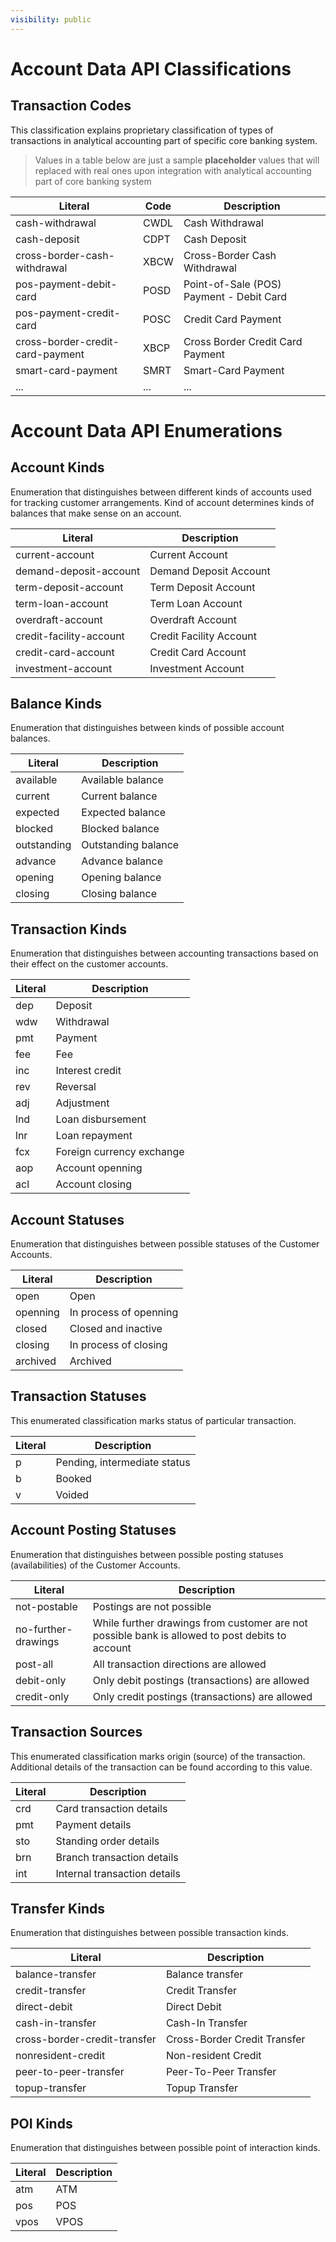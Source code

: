 ```yaml
---
visibility: public
---
```

Account Data API Classifications
===============

Transaction Codes
--------------

This classification explains proprietary classification of types of transactions in analytical accounting part of specific core banking system.
> Values in a table below are just a sample **placeholder** values that will replaced with real ones upon integration with analytical accounting part of core banking system

Literal 				      | Code 	| Description
------------------------|--------|------------------------
cash-withdrawal |	CWDL	| Cash Withdrawal
cash-deposit |	CDPT	| Cash Deposit
cross-border-cash-withdrawal 	| XBCW | Cross-Border Cash Withdrawal
pos-payment-debit-card | 	POSD 	| 	Point-of-Sale (POS) Payment  - Debit Card
pos-payment-credit-card | POSC | Credit Card Payment
cross-border-credit-card-payment | XBCP | Cross Border Credit Card Payment
smart-card-payment |	SMRT	| Smart-Card Payment
... | ... |...

Account Data API Enumerations
===============


Account Kinds
--------------

Enumeration that distinguishes between different kinds of accounts used for tracking customer arrangements. Kind of account determines kinds of balances that make sense on an account.

Literal           | Description
------------------------|------------------------
current-account|Current Account
demand-deposit-account|Demand Deposit Account
term-deposit-account|Term Deposit Account
term-loan-account|Term Loan Account
overdraft-account|Overdraft Account
credit-facility-account|Credit Facility Account
credit-card-account|Credit Card Account
investment-account|Investment Account

Balance Kinds
--------------

Enumeration that distinguishes between kinds of possible account balances.

Literal           | Description
------------------------|------------------------
available|Available balance
current|Current balance
expected|Expected balance
blocked|Blocked balance
outstanding|Outstanding balance
advance|Advance balance
opening|Opening balance
closing|Closing balance


Transaction Kinds
--------------

Enumeration that distinguishes between accounting transactions
based on their effect on the customer accounts.

Literal           | Description
------------------------|------------------------
dep|Deposit
wdw|Withdrawal
pmt|Payment
fee|Fee
inc|Interest credit
rev|Reversal
adj|Adjustment
lnd|Loan disbursement
lnr|Loan repayment
fcx|Foreign currency exchange
aop|Account openning
acl|Account closing

Account Statuses
--------------

Enumeration that distinguishes between possible statuses of
the Customer Accounts.

Literal           | Description
------------------------|------------------------
open|Open
openning|In process of openning
closed|Closed and inactive
closing|In process of closing
archived|Archived


Transaction Statuses
--------------

This enumerated classification marks status of particular transaction.

Literal           | Description
------------------------|------------------------
p|Pending, intermediate status
b|Booked
v|Voided


Account Posting Statuses
--------------

Enumeration that distinguishes between possible posting statuses
(availabilities) of the Customer Accounts.

Literal           | Description
------------------------|------------------------
not-postable| Postings are not possible
no-further-drawings| While further drawings from customer are not possible bank is allowed to post debits to account
post-all|All transaction directions are allowed
debit-only|Only debit postings (transactions) are allowed
credit-only|Only credit postings (transactions) are allowed


Transaction Sources
--------------

This enumerated classification marks origin (source) of the transaction.
Additional details of the transaction can be found according to this value.  

Literal           | Description
------------------------|------------------------
crd|Card transaction details
pmt|Payment details
sto|Standing order details
brn|Branch transaction details
int|Internal transaction details

Transfer Kinds
--------------

Enumeration that distinguishes between possible transaction kinds.

Literal           | Description
------------------------|------------------------
balance-transfer|Balance transfer
credit-transfer|Credit Transfer
direct-debit|Direct Debit
cash-in-transfer|Cash-In Transfer
cross-border-credit-transfer|Cross-Border Credit Transfer
nonresident-credit|Non-resident Credit
peer-to-peer-transfer|Peer-To-Peer Transfer
topup-transfer|Topup Transfer

POI Kinds
--------------

Enumeration that distinguishes between possible point of interaction kinds.

Literal           | Description
------------------------|------------------------
atm|ATM
pos|POS
vpos|VPOS
